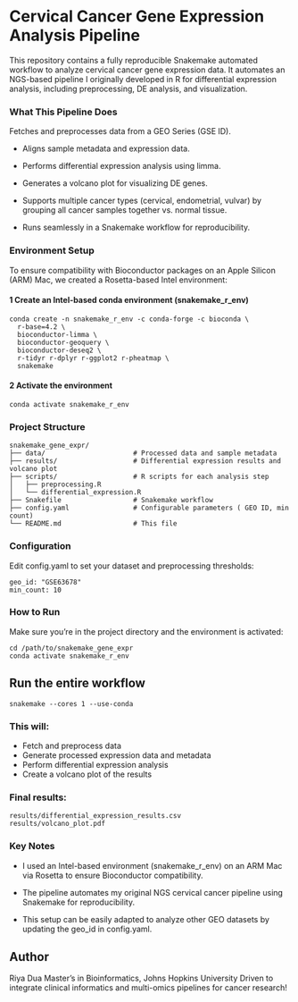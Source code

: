 # Cervical Cancer Gene Expression Analysis Pipeline

This repository contains a fully reproducible Snakemake automated workflow to analyze cervical cancer gene expression data. It automates an NGS-based pipeline I originally developed in R for differential expression analysis, including preprocessing, DE analysis, and visualization.

### What This Pipeline Does
Fetches and preprocesses data from a GEO Series (GSE ID).

- Aligns sample metadata and expression data.

- Performs differential expression analysis using limma.

- Generates a volcano plot for visualizing DE genes.

- Supports multiple cancer types (cervical, endometrial, vulvar) by grouping all cancer samples together vs. normal tissue.

- Runs seamlessly in a Snakemake workflow for reproducibility.

### Environment Setup
To ensure compatibility with Bioconductor packages on an Apple Silicon (ARM) Mac, we created a Rosetta-based Intel environment:

#### 1️ Create an Intel-based conda environment (snakemake_r_env)
```code
conda create -n snakemake_r_env -c conda-forge -c bioconda \
  r-base=4.2 \
  bioconductor-limma \
  bioconductor-geoquery \
  bioconductor-deseq2 \
  r-tidyr r-dplyr r-ggplot2 r-pheatmap \
  snakemake
```

#### 2️ Activate the environment
```code
conda activate snakemake_r_env
```

### Project Structure
```text
snakemake_gene_expr/
├── data/                      # Processed data and sample metadata
├── results/                   # Differential expression results and volcano plot
├── scripts/                   # R scripts for each analysis step
│   ├── preprocessing.R
│   └── differential_expression.R
├── Snakefile                  # Snakemake workflow
├── config.yaml                # Configurable parameters ( GEO ID, min count)
└── README.md                  # This file

```

### Configuration
Edit config.yaml to set your dataset and preprocessing thresholds:
```text
geo_id: "GSE63678"
min_count: 10
```
### How to Run
Make sure you’re in the project directory and the environment is activated:

```code
cd /path/to/snakemake_gene_expr
conda activate snakemake_r_env
```
## Run the entire workflow
```code
snakemake --cores 1 --use-conda
```

### This will:

- Fetch and preprocess data
- Generate processed expression data and metadata
-  Perform differential expression analysis
-   Create a volcano plot of the results

### Final results:
```code
results/differential_expression_results.csv
results/volcano_plot.pdf
```

### Key Notes
- I used an Intel-based environment (snakemake_r_env) on an ARM Mac via Rosetta to ensure Bioconductor compatibility.

- The pipeline automates my original NGS cervical cancer pipeline using Snakemake for reproducibility.

- This setup can be easily adapted to analyze other GEO datasets by updating the geo_id in config.yaml.

## Author
Riya Dua
Master’s in Bioinformatics, Johns Hopkins University
Driven to integrate clinical informatics and multi-omics pipelines for cancer research!
